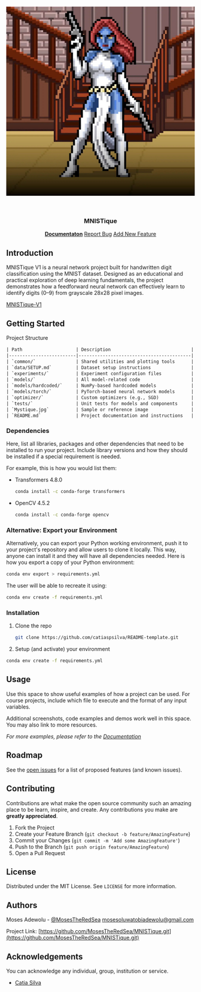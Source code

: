 
![MNISTique Logo](https://github.com/MosesTheRedSea/MNISTique/blob/main/Mystique.jpg)

<!-- PROJECT LOGO -->
<br />
<p align="center">
  <h3 align="center">MNISTique</h3>
  <p align="center">
    <a href="https://github.com/catiaspsilva/README-template/blob/main/images/docs.txt"><strong>Documentaton</strong></a>
    <a href="https://github.com/catiaspsilva/README-template/issues">Report Bug</a>
    <a href="https://github.com/catiaspsilva/README-template/issues">Add New Feature</a>
  </p>
</p>

<!-- ABOUT THE PROJECT -->
## Introduction

MNISTique V1 is a neural network project built for handwritten digit classification using the MNIST dataset. Designed as an educational and practical exploration of deep learning fundamentals, the project demonstrates how a feedforward neural network can effectively learn to identify digits (0–9) from grayscale 28x28 pixel images.

[MNISTique-V1](https://github.com/MosesTheRedSea/MNISTique)

<!-- GETTING STARTED -->
## Getting Started

Project Structure

```
| Path                    | Description                              |
|-------------------------|------------------------------------------|
| `common/`               | Shared utilities and plotting tools      |
| `data/SETUP.md`         | Dataset setup instructions               |
| `experiments/`          | Experiment configuration files           |
| `models/`               | All model-related code                   |
| `models/hardcoded/`     | NumPy-based hardcoded models             |
| `models/torch/`         | PyTorch-based neural network models      |
| `optimizer/`            | Custom optimizers (e.g., SGD)            |
| `tests/`                | Unit tests for models and components     |
| `Mystique.jpg`          | Sample or reference image                |
| `README.md`             | Project documentation and instructions   |
```

### Dependencies

Here, list all libraries, packages and other dependencies that need to be installed to run your project. Include library versions and how they should be installed if a special requirement is needed.

For example, this is how you would list them:
* Transformers 4.8.0
  ```sh
  conda install -c conda-forge transformers
  ```
* OpenCV 4.5.2
  ```sh
  conda install -c conda-forge opencv
  ```
### Alternative: Export your Environment

Alternatively, you can export your Python working environment, push it to your project's repository and allow users to clone it locally. This way, anyone can install it and they will have all dependencies needed. Here is how you export a copy of your Python environment:

  ```sh
  conda env export > requirements.yml
  ```

The user will be able to recreate it using:

  ```sh
  conda env create -f requirements.yml
  ```

### Installation

1. Clone the repo
   ```sh
   git clone https://github.com/catiaspsilva/README-template.git
   ```
2. Setup (and activate) your environment
  ```sh
  conda env create -f requirements.yml
  ```

<!-- USAGE EXAMPLES -->
## Usage

Use this space to show useful examples of how a project can be used. For course projects, include which file to execute and the format of any input variables.

Additional screenshots, code examples and demos work well in this space. You may also link to more resources.

_For more examples, please refer to the [Documentation](https://example.com)_

<!-- ROADMAP -->
## Roadmap

See the [open issues](https://github.com/catiaspsilva/README-template/issues) for a list of proposed features (and known issues).

<!-- CONTRIBUTING -->
## Contributing

Contributions are what make the open source community such an amazing place to be learn, inspire, and create. Any contributions you make are **greatly appreciated**.

1. Fork the Project
2. Create your Feature Branch (`git checkout -b feature/AmazingFeature`)
3. Commit your Changes (`git commit -m 'Add some AmazingFeature'`)
4. Push to the Branch (`git push origin feature/AmazingFeature`)
5. Open a Pull Request


<!-- LICENSE -->
## License

Distributed under the MIT License. See `LICENSE` for more information.


<!-- Authors -->
## Authors
Moses Adewolu - [@MosesTheRedSea](https://twitter.com/MosesTheRedSea) [mosesoluwatobiadewolu@gmail.com](mosesoluwatobiadewolu@gmail.com)

Project Link: [https://github.com/MosesTheRedSea/MNISTique.git](https://github.com/MosesTheRedSea/MNISTique.git)


<!-- ACKNOWLEDGEMENTS -->
## Acknowledgements

You can acknowledge any individual, group, institution or service.
* [Catia Silva](https://faculty.eng.ufl.edu/catia-silva/)
